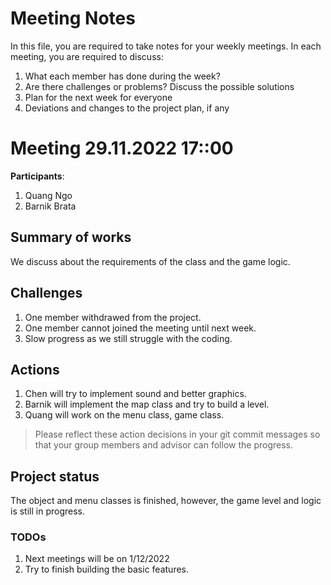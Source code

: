 # Meeting Notes
In this file, you are required to take notes for your weekly meetings. 
In each meeting, you are required to discuss:

1. What each member has done during the week?
2. Are there challenges or problems? Discuss the possible solutions
3. Plan for the next week for everyone
4. Deviations and changes to the project plan, if any


# Meeting 29.11.2022 17::00

**Participants**: 
1. Quang Ngo
2. Barnik Brata

## Summary of works
We discuss about the requirements of the class and the game logic.

## Challenges

1. One member withdrawed from the project.
2. One member cannot joined the meeting until next week.
3. Slow progress  as we still struggle with the coding.

## Actions

1. Chen will try to implement sound and better graphics.
2. Barnik will implement the map class and try to build a level.
3. Quang will work on the menu class, game class.

> Please reflect these action decisions in your git commit messages so that 
> your group members and advisor can follow the progress.

## Project status 
The object and menu classes is finished, however, the game level and logic is still in progress.

### TODOs
1. Next meetings will be on 1/12/2022
2. Try to finish building the basic features.
